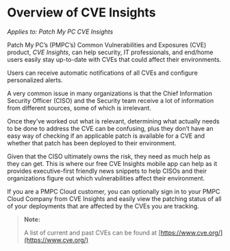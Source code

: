 # Overview of CVE Insights

_Applies to: Patch My PC CVE Insights_

Patch My PC’s (PMPC’s) Common Vulnerabilities and Exposures (CVE) product, _CVE Insights_, can help security, IT professionals, and end/home users easily stay up-to-date with CVEs that could affect their environments.

Users can receive automatic notifications of all CVEs and configure personalized alerts.

A very common issue in many organizations is that the Chief Information Security Officer (CISO) and the Security team receive a lot of information from different sources, some of which is irrelevant.

Once they’ve worked out what is relevant, determining what actually needs to be done to address the CVE can be confusing, plus they don’t have an easy way of checking if an applicable patch is available for a CVE and whether that patch has been deployed to their environment.

Given that the CISO ultimately owns the risk, they need as much help as they can get. This is where our free CVE Insights mobile app can help as it provides executive-first friendly news snippets to help CISOs and their organizations figure out which vulnerabilities affect their environment.

If you are a PMPC Cloud customer, you can optionally sign in to your PMPC Cloud Company from CVE Insights and easily view the patching status of all of your deployments that are affected by the CVEs you are tracking.

> **Note:**
>
> A list of current and past CVEs can be found at [https://www.cve.org/](https://www.cve.org/)
